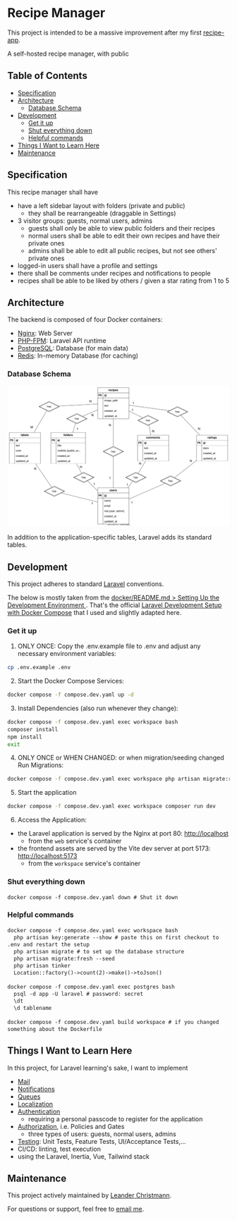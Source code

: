 # Recipe Manager <!-- omit in toc -->

This project is intended to be a massive improvement after my first [recipe-app](https://github.com/lchristmann/recipe-app).

A self-hosted recipe manager, with public 

## Table of Contents <!-- omit in toc -->

- [Specification](#specification)
- [Architecture](#architecture)
  - [Database Schema](#database-schema)
- [Development](#development)
  - [Get it up](#get-it-up)
  - [Shut everything down](#shut-everything-down)
  - [Helpful commands](#helpful-commands)
- [Things I Want to Learn Here](#things-i-want-to-learn-here)
- [Maintenance](#maintenance)

## Specification

This recipe manager shall have

- have a left sidebar layout with folders (private and public)
    - they shall be rearrangeable (draggable in Settings)
- 3 visitor groups: guests, normal users, admins
  - guests shall only be able to view public folders and their recipes
  - normal users shall be able to edit their own recipes and have their private ones
  - admins shall be able to edit all public recipes, but not see others'  private ones
- logged-in users shall have a profile and settings
- there shall be comments under recipes and notifications to people
- recipes shall be able to be liked by others / given a star rating from 1 to 5

## Architecture

The backend is composed of four Docker containers:

- [Nginx](https://nginx.org/): Web Server
- [PHP-FPM](https://www.php.net/manual/de/install.fpm.php): Laravel API runtime
- [PostgreSQL](https://www.postgresql.org/): Database (for main data)
- [Redis](https://redis.io/): In-memory Database (for caching)

### Database Schema

![Database schema](docs/db-schema.drawio.svg)

In addition to the application-specific tables, Laravel adds its standard tables.

## Development

This project adheres to standard [Laravel](https://laravel.com/docs/12.x) conventions.

The below is mostly taken from the [docker/README.md > Setting Up the Development Environment
](docker/README.md#setting-up-the-development-environment).
That's the official [Laravel Development Setup with Docker Compose](https://docs.docker.com/guides/frameworks/laravel/development-setup/) that I used and slightly adapted here.

### Get it up

1. ONLY ONCE: Copy the .env.example file to .env and adjust any necessary environment variables:

```bash
cp .env.example .env
```

2. Start the Docker Compose Services:

```bash
docker compose -f compose.dev.yaml up -d
```

3. Install Dependencies (also run whenever they change):

```bash
docker compose -f compose.dev.yaml exec workspace bash
composer install
npm install
exit
```

4. ONLY ONCE or WHEN CHANGED: or when migration/seeding changed Run Migrations:

```bash
docker compose -f compose.dev.yaml exec workspace php artisan migrate:refresh --seed
```

5. Start the application

```bash
docker compose -f compose.dev.yaml exec workspace composer run dev
```

6. Access the Application:

- the Laravel application is served by the Nginx at port 80: [http://localhost](http://localhost)
  - from the `web` service's container
- the frontend assets are served by the Vite dev server at port 5173: [http://localhost:5173](http://localhost:5173)
  - from the `workspace` service's container

### Shut everything down

```shell
docker compose -f compose.dev.yaml down # Shut it down
```

### Helpful commands

```shell
docker compose -f compose.dev.yaml exec workspace bash
  php artisan key:generate --show # paste this on first checkout to .env and restart the setup
  php artisan migrate # to set up the database structure
  php artisan migrate:fresh --seed
  php artisan tinker
  Location::factory()->count(2)->make()->toJson()
  
docker compose -f compose.dev.yaml exec postgres bash
  psql -d app -U laravel # password: secret
  \dt
  \d tablename
  
docker compose -f compose.dev.yaml build workspace # if you changed something about the Dockerfile
```

## Things I Want to Learn Here

In this project, for Laravel learning's sake, I want to implement

- [Mail](https://laravel.com/docs/12.x/mail)
- [Notifications](https://laravel.com/docs/12.x/notifications)
- [Queues](https://laravel.com/docs/12.x/queues)
- [Localization](https://laravel.com/docs/12.x/localization)
- [Authentication](https://laravel.com/docs/12.x/authentication)
  - requiring a personal passcode to register for the application
- [Authorization](https://laravel.com/docs/12.x/authorization), i.e. Policies and Gates
  - three types of users: guests, normal users, admins
- [Testing](https://laravel.com/docs/12.x/testing): Unit Tests, Feature Tests, UI/Acceptance Tests,...
- CI/CD: linting, test execution
- using the Laravel, Inertia, Vue, Tailwind stack

## Maintenance

This project actively maintained by [Leander Christmann](https://github.com/lchristmann).

For questions or support, feel free to [email me](mailto:hello@lchristmann.com).
